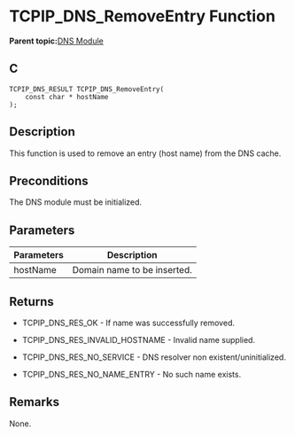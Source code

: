 # TCPIP\_DNS\_RemoveEntry Function

**Parent topic:**[DNS Module](GUID-D15C8F84-C30C-451F-8AB7-F8E62AD494C2.md)

## C

```
TCPIP_DNS_RESULT TCPIP_DNS_RemoveEntry(
    const char * hostName
);
```

## Description

This function is used to remove an entry \(host name\) from the DNS cache.

## Preconditions

The DNS module must be initialized.

## Parameters

|Parameters|Description|
|----------|-----------|
|hostName|Domain name to be inserted.|

## Returns

-   TCPIP\_DNS\_RES\_OK - If name was successfully removed.

-   TCPIP\_DNS\_RES\_INVALID\_HOSTNAME - Invalid name supplied.

-   TCPIP\_DNS\_RES\_NO\_SERVICE - DNS resolver non existent/uninitialized.

-   TCPIP\_DNS\_RES\_NO\_NAME\_ENTRY - No such name exists.


## Remarks

None.

